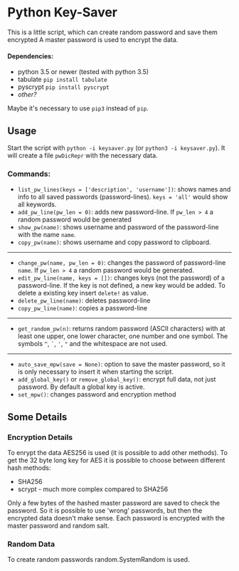 # Python Key-Saver
This is a little script, which can create random password and save them encrypted
A master password is used to encrypt the data.

#### Dependencies:
* python 3.5 or newer (tested with python 3.5)
* tabulate `pip install tabulate`
* pyscrypt `pip install pyscrypt`
* _other?_

Maybe it's necessary to use `pip3` instead of `pip`.

## Usage
Start the script with `python -i keysaver.py` (or `python3 -i keysaver.py`). It will create a file `pwDicRepr` with the necessary data.

### Commands:
* `list_pw_lines(keys = ['description', 'username'])`: shows names and info to all saved passwords (password-lines). `keys = 'all'` would show all keywords.
* `add_pw_line(pw_len = 0)`: adds new password-line. If `pw_len > 4` a random password would be generated
* `show_pw(name)`: shows username and password of the password-line with the name `name`.
* `copy_pw(name)`: shows username and copy password to clipboard.
---
* `change_pw(name, pw_len = 0)`: changes the password of password-line `name`. If `pw_len > 4` a random password would be generated.
* `edit_pw_line(name, keys = [])`: changes keys (not the password) of a password-line. If the key is not defined, a new key would be added. To delete a existing key insert `delete!` as value.
* `delete_pw_line(name)`: deletes password-line
* `copy_pw_line(name)`: copies a password-line
---
* `get_random_pw(n)`: returns random password (ASCII characters) with at least one upper, one lower character, one number and one symbol. The symbols `^`, `` ` ``, `'`, `` " `` and the whitespace are not used.
---
* `auto_save_mpw(save = None)`: option to save the master password, so it is only necessary to insert it when starting the script.
* `add_global_key()` or `remove_global_key()`: encrypt full data, not just password. By default a global key is active.
* `set_mpw()`: changes password and encryption method

## Some Details
### Encryption Details
To enrypt the data AES256 is used (it is possible to add other methods). To get the 32 byte long key for AES it is possible to choose between different hash methods:
* SHA256
* scrypt - much more complex compared to SHA256

Only a few bytes of the hashed master password are saved to check the password. So it is possible to use 'wrong' passwords, but then the encrypted data doesn't make sense. Each password is encrypted with the master password and random salt.

### Random Data
To create random passwords random.SystemRandom is used.
